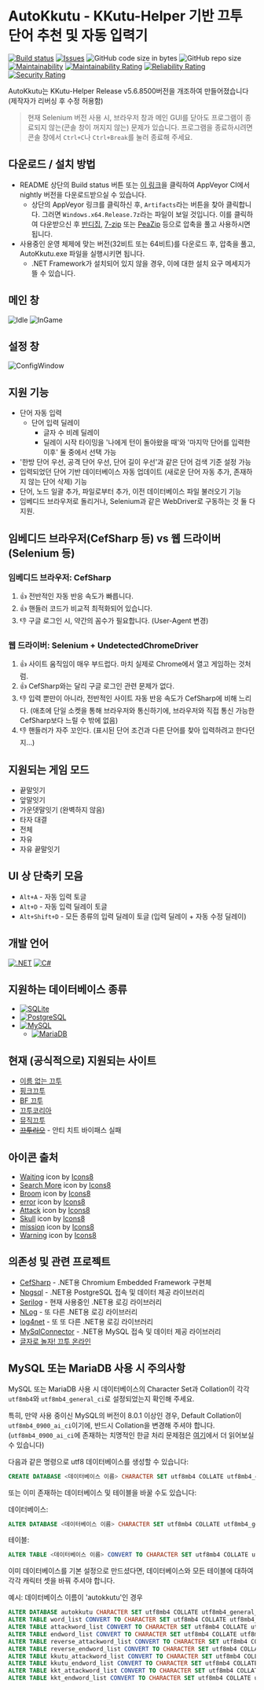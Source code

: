 # AutoKkutu - KKutu-Helper 기반 끄투 단어 추천 및 자동 입력기
[![Build status](https://ci.appveyor.com/api/projects/status/u0rt1gkhv7lbi7e4/branch/main?svg=true)](https://ci.appveyor.com/project/hsheric0210/autokkutu/branch/main)
[![Issues](https://img.shields.io/github/issues/hsheric0210/AutoKkutu.svg)](https://github.com/hsheric0210/AutoKkutu/issues)
![GitHub code size in bytes](https://img.shields.io/github/languages/code-size/hsheric0210/AutoKkutu)
![GitHub repo size](https://img.shields.io/github/repo-size/hsheric0210/autokkutu)
[![Maintainability](https://api.codeclimate.com/v1/badges/7709ad79cf511830e0bf/maintainability)](https://codeclimate.com/github/hsheric0210/AutoKkutu/maintainability)
[![Maintainability Rating](https://sonarcloud.io/api/project_badges/measure?project=hsheric0210_AutoKkutu&metric=sqale_rating)](https://sonarcloud.io/summary/new_code?id=hsheric0210_AutoKkutu)
[![Reliability Rating](https://sonarcloud.io/api/project_badges/measure?project=hsheric0210_AutoKkutu&metric=reliability_rating)](https://sonarcloud.io/summary/new_code?id=hsheric0210_AutoKkutu)
[![Security Rating](https://sonarcloud.io/api/project_badges/measure?project=hsheric0210_AutoKkutu&metric=security_rating)](https://sonarcloud.io/summary/new_code?id=hsheric0210_AutoKkutu)

AutoKkutu는 KKutu-Helper Release v5.6.8500버전을 개조하여 만들어졌습니다
(제작자가 리버싱 후 수정 허용함)

>현재 Selenium 버전 사용 시, 브라우저 창과 메인 GUI를 닫아도 프로그램이 종료되지 않는(콘솔 창이 꺼지지 않는) 문제가 있습니다.
>프로그램을 종료하시려면 콘솔 창에서 `Ctrl+C`나 `Ctrl+Break`를 눌러 종료해 주세요.

## 다운로드 / 설치 방법

* README 상단의 Build status 버튼 또는 [이 링크](https://ci.appveyor.com/project/hsheric0210/autokkutu/branch/main)을 클릭하여 AppVeyor CI에서 nightly 버전을 다운로드받으실 수 있습니다.
  * 상단의 AppVeyor 링크를 클릭하신 후, ```Artifacts```라는 버튼을 찾아 클릭합니다. 그러면 ```Windows.x64.Release.7z```라는 파일이 보일 것입니다. 이를 클릭하여 다운받으신 후 [반디집](https://kr.bandisoft.com/bandizip/), [7-zip](https://www.7-zip.org/download.html) 또는 [PeaZip](https://peazip.github.io/peazip-64bit.html) 등으로 압축을 풀고 사용하시면 됩니다.
* 사용중인 운영 체제에 맞는 버전(32비트 또는 64비트)를 다운로드 후, 압축을 풀고, AutoKkutu.exe 파일을 실행시키면 됩니다.
  * .NET Framework가 설치되어 있지 않을 경우, 이에 대한 설치 요구 메세지가 뜰 수 있습니다.

## 메인 창
![Idle](Images/MainWindow.idle.drawio.png)
![InGame](Images/MainWindow.ingame.drawio.png)

## 설정 창
![ConfigWindow](Images/Configuration.drawio.png)

## 지원 기능

* 단어 자동 입력
  * 단어 입력 딜레이
    * 글자 수 비례 딜레이
    * 딜레이 시작 타이밍을 '나에게 턴이 돌아왔을 때'와 '마지막 단어를 입력한 이후' 둘 중에서 선택 가능
* '한방 단어 우선, 공격 단어 우선, 단어 길이 우선'과 같은 단어 검색 기준 설정 가능
* 입력되었던 단어 기반 데이터베이스 자동 업데이트 (새로운 단어 자동 추가, 존재하지 않는 단어 삭제) 기능
* 단어, 노드 일괄 추가, 파일로부터 추가, 이전 데이터베이스 파일 불러오기 기능
* 임베디드 브라우저로 돌리거나, Selenium과 같은 WebDriver로 구동하는 것 둘 다 지원.

## 임베디드 브라우저(CefSharp 등) vs 웹 드라이버(Selenium 등)

### 임베디드 브라우저: CefSharp

1. :+1: 전반적인 자동 반응 속도가 빠릅니다.
2. :+1: 핸들러 코드가 비교적 최적화되어 있습니다.
3. :-1: 구글 로그인 시, 약간의 꼼수가 필요합니다. (User-Agent 변경)

### 웹 드라이버: Selenium + UndetectedChromeDriver

1. :+1: 사이트 움직임이 매우 부드럽다. 마치 실제로 Chrome에서 열고 게임하는 것처럼.
2. :+1: CefSharp와는 달리 구글 로그인 관련 문제가 없다.
3. :-1: 입력 뿐만이 아니라, 전반적인 사이트 자동 반응 속도가 CefSharp에 비해 느리다.
    (애초에 단일 소켓을 통해 브라우저와 통신하기에, 브라우저와 직접 통신 가능한 CefSharp보다 느릴 수 밖에 없음)
4. :-1: 핸들러가 자주 꼬인다. (표시된 단어 조건과 다른 단어를 찾아 입력하려고 한다던지...)

## 지원되는 게임 모드

* 끝말잇기
* 앞말잇기
* 가운뎃말잇기 (완벽하지 않음)
* 타자 대결
* 전체
* 자유
* 자유 끝말잇기

## UI 상 단축키 모음
* `Alt+A` - 자동 입력 토글
* `Alt+D` - 자동 입력 딜레이 토글
* `Alt+Shift+D` - 모든 종류의 입력 딜레이 토글 (입력 딜레이 + 자동 수정 딜레이)

## 개발 언어

[![.NET](https://img.shields.io/badge/.NET-5C2D91?style=for-the-badge&logo=.net&logoColor=white)](https://docs.microsoft.com/ko-kr/dotnet/)
[![C#](https://img.shields.io/badge/C%23-239120?style=for-the-badge&logo=c-sharp&logoColor=white)](https://docs.microsoft.com/ko-kr/dotnet/csharp/)

## 지원하는 데이터베이스 종류

* [![SQLite](https://img.shields.io/badge/SQLite-07405E?style=for-the-badge&logo=sqlite&logoColor=white)](https://www.sqlite.org/index.html)
* [![PostgreSQL](https://img.shields.io/badge/PostgreSQL-316192?style=for-the-badge&logo=postgresql&logoColor=white)](https://www.postgresql.org/)
* [![MySQL](https://img.shields.io/badge/MySQL-00000F?style=for-the-badge&logo=mysql&logoColor=white)](https://www.mysql.com/)
  * [![MariaDB](https://img.shields.io/badge/MariaDB-003545?style=for-the-badge&logo=mariadb&color=003545)](https://mariadb.org/)

## 현재 (공식적으로) 지원되는 사이트

* [이름 없는 끄투](https://kkutu.org/)
* [핑크끄투](https://kkutu.pink/)
* [BF 끄투](https://bfkkutu.kr/)
* [끄투코리아](https://kkutu.co.kr/)
* [뮤직끄투](https://musickkutu.xyz/)
* <s>[끄투리오](https://kkutu.io)</s> - 안티 치트 바이패스 실패

## 아이콘 출처

* [Waiting](https://icons8.com/icon/4LVMPYVBsSXd/waiting) icon by [Icons8](https://icons8.com)
* [Search More](https://icons8.com/icon/102557/search-mor) icon by [Icons8](https://icons8.com)
* [Broom](https://icons8.com/icon/Xnx8cxDef16O/broom) icon by [Icons8](https://icons8.com)
* [error](https://icons8.com/icon/103174/error) icon by [Icons8](https://icons8.com)
* [Attack](https://icons8.com/icon/8fgdm3cVkheA/attack) icon by [Icons8](https://icons8.com)
* [Skull](https://icons8.com/icon/mIIa0TRNmD4k/skull) icon by [Icons8](https://icons8.com)
* [mission](https://icons8.com/icon/cjURgjzPYDlN/mission) icon by [Icons8](https://icons8.com)
* [Warning](https://icons8.com/icon/5tH5sHqq0t2q/warning) icon by [Icons8](https://icons8.com)

## 의존성 및 관련 프로젝트

* [CefSharp](https://github.com/cefsharp/CefSharp/) - .NET용 Chromium Embedded Framework 구현체
* [Npgsql](https://github.com/npgsql/npgsql) - .NET용 PostgreSQL 접속 및 데이터 제공 라이브러리
* [Serilog](https://github.com/serilog/serilog) - 현재 사용중인 .NET용 로깅 라이브러리
* [NLog](https://github.com/NLog/NLog) - 또 다른 .NET용 로깅 라이브러리
* [log4net](https://logging.apache.org/log4net/) - 또 또 다른 .NET용 로깅 라이브러리
* [MySqlConnector](https://github.com/mysql-net/MySqlConnector) - .NET용 MySQL 접속 및 데이터 제공 라이브러리
* [글자로 놀자! 끄투 온라인](https://github.com/jjoriping/kkutu)

## MySQL 또는 MariaDB 사용 시 주의사항

MySQL 또는 MariaDB 사용 시 데이터베이스의 Character Set과 Collation이 각각 ```utf8mb4```와 ```utf8mb4_general_ci```로 설정되었는지 확인해 주세요.

특히, 만약 사용 중이신 MySQL의 버전이 8.0.1 이상인 경우, Default Collation이 ```utf8mb4_0900_ai_ci```이기에, 반드시 Collation을 변경해 주셔야 합니다.
(```utf8mb4_0900_ai_ci```에 존재하는 치명적인 한글 처리 문제점은 [여기](https://rastalion.me/mysql-8-0-1-%EB%B2%84%EC%A0%84%EB%B6%80%ED%84%B0-%EC%B1%84%ED%83%9D%EB%90%9C-utf8mb4_0900_ai_ci%EC%9D%98-%ED%95%9C%EA%B8%80-%EC%82%AC%EC%9A%A9%EC%97%90-%EB%8C%80%ED%95%9C-%EB%AC%B8%EC%A0%9C%EC%A0%90/)에서 더 읽어보실 수 있습니다)

다음과 같은 명령으로 utf8 데이터베이스를 생성할 수 있습니다:

```sql
CREATE DATABASE <데이터베이스 이름> CHARACTER SET utf8mb4 COLLATE utf8mb4_general_ci;
```

또는 이미 존재하는 데이터베이스 및 테이블을 바꿀 수도 있습니다:

데이터베이스:

```sql
ALTER DATABASE <데이터베이스 이름> CHARACTER SET utf8mb4 COLLATE utf8mb4_general_ci;
```

테이블:
```sql
ALTER TABLE <데이터베이스 이름> CONVERT TO CHARACTER SET utf8mb4 COLLATE utf8mb4_general_ci;
```

이미 데이터베이스를 기본 설정으로 만드셨다면, 데이터베이스와 모든 테이블에 대하여 각각 캐릭터 셋을 바꿔 주셔야 합니다.

예시: 데이터베이스 이름이 'autokkutu'인 경우

```sql
ALTER DATABASE autokkutu CHARACTER SET utf8mb4 COLLATE utf8mb4_general_ci;
ALTER TABLE word_list CONVERT TO CHARACTER SET utf8mb4 COLLATE utf8mb4_general_ci;
ALTER TABLE attackword_list CONVERT TO CHARACTER SET utf8mb4 COLLATE utf8mb4_general_ci;
ALTER TABLE endword_list CONVERT TO CHARACTER SET utf8mb4 COLLATE utf8mb4_general_ci;
ALTER TABLE reverse_attackword_list CONVERT TO CHARACTER SET utf8mb4 COLLATE utf8mb4_general_ci;
ALTER TABLE reverse_endword_list CONVERT TO CHARACTER SET utf8mb4 COLLATE utf8mb4_general_ci;
ALTER TABLE kkutu_attackword_list CONVERT TO CHARACTER SET utf8mb4 COLLATE utf8mb4_general_ci;
ALTER TABLE kkutu_endword_list CONVERT TO CHARACTER SET utf8mb4 COLLATE utf8mb4_general_ci;
ALTER TABLE kkt_attackword_list CONVERT TO CHARACTER SET utf8mb4 COLLATE utf8mb4_general_ci;
ALTER TABLE kkt_endword_list CONVERT TO CHARACTER SET utf8mb4 COLLATE utf8mb4_general_ci;
```
